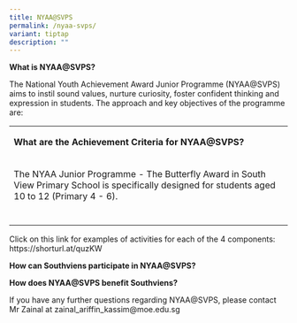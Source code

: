 ```yaml
---
title: NYAA@SVPS
permalink: /nyaa-svps/
variant: tiptap
description: ""
---
```

<p><strong>What is NYAA@SVPS?</strong>
</p>
<p>The National Youth Achievement Award Junior Programme (NYAA@SVPS) aims
to instil sound values, nurture curiosity, foster confident thinking and
expression in students. The approach and key objectives of the programme
are:</p>
<p></p>
<table style="minWidth: 25px">
<colgroup>
<col>
</colgroup>
<tbody>
<tr>
<td rowspan="1" colspan="1">
<p><strong>What are the Achievement Criteria for NYAA@SVPS?</strong>
</p>
</td>
</tr>
<tr>
<td rowspan="1" colspan="1">
<p>The NYAA Junior Programme - The Butterfly Award in South View Primary
School is specifically designed for students aged 10 to 12 (Primary 4 -
6).</p>
</td>
</tr>
<tr>
<td rowspan="1" colspan="1">
<p></p>
</td>
</tr>
</tbody>
</table>
<p>Click on this link for examples of activities for each of the 4 components:
<a rel="noopener noreferrer nofollow" target="_blank">https://shorturl.at/quzKW</a>
</p>
<p><strong>How can Southviens participate in NYAA@SVPS?</strong>
</p>
<p></p>
<p><strong>How does NYAA@SVPS benefit Southviens?</strong>
</p>
<p></p>
<p></p>
<p>If you have any further questions regarding NYAA@SVPS, please contact
Mr Zainal at <a rel="noopener noreferrer nofollow" target="_blank">zainal_ariffin_kassim@moe.edu.sg</a>
</p>